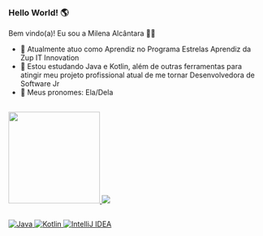 ### Hello World! :earth_americas:

Bem vindo(a)! Eu sou a Milena Alcântara 👩‍💻


- 🔭 Atualmente atuo como Aprendiz no Programa Estrelas Aprendiz da Zup IT Innovation
- 🌱 Estou estudando Java e Kotlin, além de outras ferramentas para atingir meu projeto profissional atual de me tornar Desenvolvedora de Software Jr
- 👩 Meus pronomes: Ela/Dela

##

<div>
  <a href="https://github.com/Milena-Alcantara">
  <img height="180em" src="https://github-readme-stats.vercel.app/api?username=Milena-Alcantara&show_icons=true&theme=dracula#gh-dracula-mode-only)](https://github.com/Milena-Alcantara/github-readme-stats#gh-dracula-mode-only"/_>
  <img heigth="180em" src="https://github-readme-stats.vercel.app/api/top-langs/?username=Milena-Alcantara&show_icons=true&theme=dracula#gh-dracula-mode-only)](https://github.com/Milena-Alcantara/github-readme-stats"/_>
</div>

##


<div>
  
  ![Java](https://img.shields.io/badge/java-%23ED8B00.svg?style=for-the-badge&logo=openjdk&logoColor=white)
  ![Kotlin](https://img.shields.io/badge/kotlin-%237F52FF.svg?style=for-the-badge&logo=kotlin&logoColor=white)
  ![IntelliJ IDEA](https://img.shields.io/badge/IntelliJIDEA-000000.svg?style=for-the-badge&logo=intellij-idea&logoColor=white)

</div>




